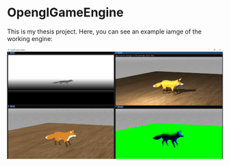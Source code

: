 # OpenglGameEngine

This is my thesis project. Here, you can see an example iamge of the working engine:

![Engine](doc/cover.png)
